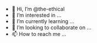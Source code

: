 - 👋 Hi, I’m @the-ethical
- 👀 I’m interested in ...
- 🌱 I’m currently learning ...
- 💞️ I’m looking to collaborate on ...
- 📫 How to reach me ...

<!---
the-ethical/the-ethical is a ✨ special ✨ repository because its `README.md` (this file) appears on your GitHub profile.
You can click the Preview link to take a look at your changes.
--->
